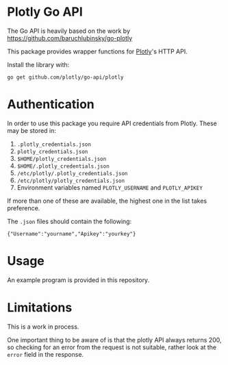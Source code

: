 Plotly Go API
=============

The Go API is heavily based on the work by https://github.com/baruchlubinsky/go-plotly

This package provides wrapper functions for [Plotly](https://plot.ly)'s HTTP API.

Install the library with:

    go get github.com/plotly/go-api/plotly


Authentication
==============

In order to use this package you require API credentials from Plotly. These may
be stored in:

1. `.plotly_credentials.json`
2. `plotly_credentials.json`
3. `$HOME/plotly_credentials.json`
4. `$HOME/.plotly_credentials.json`
5. `/etc/plotly/.plotly_credentials.json`
6. `/etc/plotly/plotly_credentials.json`
7. Environment variables named `PLOTLY_USERNAME` and `PLOTLY_APIKEY`

If more than one of these are available, the highest one in the list takes preference.

The `.json` files should contain the following:

    {"Username":"yourname","Apikey":"yourkey"}


Usage
==

An example program is provided in this repository.

Limitations
==

This is a work in process.

One important thing to be aware of is that the plotly API always returns 200,
so checking for an error from the request is not suitable, rather look at the
`error` field in the response.
